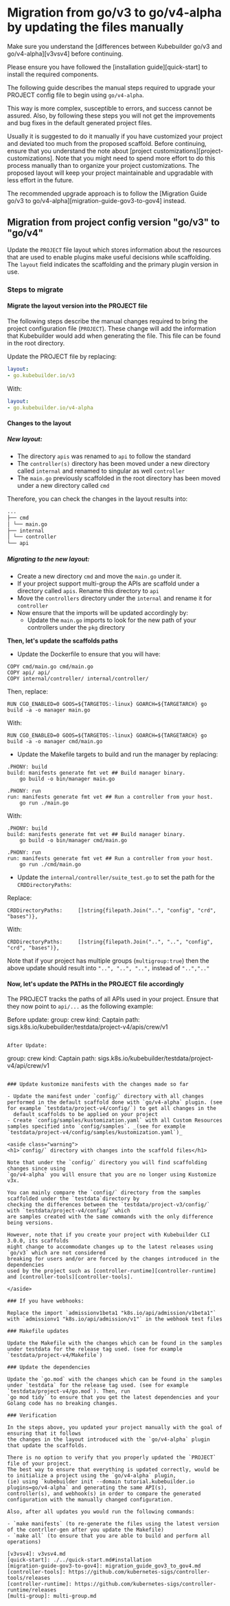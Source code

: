 # Migration from go/v3 to go/v4-alpha by updating the files manually

Make sure you understand the [differences between Kubebuilder go/v3 and go/v4-alpha][v3vsv4]
before continuing.

Please ensure you have followed the [installation guide][quick-start]
to install the required components.

The following guide describes the manual steps required to upgrade your PROJECT config file to begin using `go/v4-alpha`.

This way is more complex, susceptible to errors, and success cannot be assured. Also, by following these steps you will not get the improvements and bug fixes in the default generated project files.

Usually it is suggested to do it manually if you have customized your project and deviated too much from the proposed scaffold. Before continuing, ensure that you understand the note about [project customizations][project-customizations]. Note that you might need to spend more effort to do this process manually than to organize your project customizations. The proposed layout will keep your project maintainable and upgradable with less effort in the future.

The recommended upgrade approach is to follow the [Migration Guide go/v3 to go/v4-alpha][migration-guide-gov3-to-gov4] instead.

## Migration from project config version "go/v3" to "go/v4"

Update the `PROJECT` file layout which stores information about the resources that are used to enable plugins make 
useful decisions while scaffolding. The `layout` field indicates the scaffolding and the primary plugin version in use.

### Steps to migrate

#### Migrate the layout version into the PROJECT file

The following steps describe the manual changes required to bring the project configuration file (`PROJECT`). 
These change will add the information that Kubebuilder would add when generating the file. This file can be found in the root directory.

Update the PROJECT file by replacing:

```yaml
layout:
- go.kubebuilder.io/v3
```

With:

```yaml
layout:
- go.kubebuilder.io/v4-alpha

```

#### Changes to the layout

##### New layout:

- The directory `apis` was renamed to `api` to follow the standard
- The `controller(s)` directory has been moved under a new directory called `internal` and renamed to singular as well `controller`
- The `main.go` previously scaffolded in the root directory has been moved under a new directory  called `cmd`

Therefore, you can check the changes in the layout results into:

```sh
...
├── cmd
│ └── main.go
├── internal
│ └── controller
└── api
```

##### Migrating to the new layout:

- Create a new directory `cmd` and move the `main.go` under it.
- If your project support multi-group the APIs are scaffold under a directory called `apis`. Rename this directory to `api`
- Move the `controllers` directory under the `internal` and rename it for `controller` 
- Now ensure that the imports will be updated accordingly by:
  - Update the `main.go` imports to look for the new path of your controllers under the `pkg` directory

**Then, let's update the scaffolds paths**

- Update the Dockerfile to ensure that you will have:

```
COPY cmd/main.go cmd/main.go
COPY api/ api/
COPY internal/controller/ internal/controller/
```

Then, replace:

```
RUN CGO_ENABLED=0 GOOS=${TARGETOS:-linux} GOARCH=${TARGETARCH} go build -a -o manager main.go

```

With:

```
RUN CGO_ENABLED=0 GOOS=${TARGETOS:-linux} GOARCH=${TARGETARCH} go build -a -o manager cmd/main.go
```

- Update the Makefile targets to build and run the manager by replacing:

```
.PHONY: build
build: manifests generate fmt vet ## Build manager binary.
	go build -o bin/manager main.go

.PHONY: run
run: manifests generate fmt vet ## Run a controller from your host.
	go run ./main.go
```

With:

```
.PHONY: build
build: manifests generate fmt vet ## Build manager binary.
	go build -o bin/manager cmd/main.go

.PHONY: run
run: manifests generate fmt vet ## Run a controller from your host.
	go run ./cmd/main.go
```

- Update the `internal/controller/suite_test.go` to set the path for the `CRDDirectoryPaths`:

Replace:

```
CRDDirectoryPaths:     []string{filepath.Join("..", "config", "crd", "bases")},
```

With:

```
CRDDirectoryPaths:     []string{filepath.Join("..", "..", "config", "crd", "bases")},
```

Note that if your project has multiple groups (`multigroup:true`) then the above update should result into `"..", "..", "..",` instead of `"..",".."`

#### Now, let's update the PATHs in the PROJECT file accordingly

The PROJECT tracks the paths of all APIs used in your project. Ensure that they now point to `api/...` as the following example:

Before update:
  group: crew
  kind: Captain
  path: sigs.k8s.io/kubebuilder/testdata/project-v4/apis/crew/v1
```

After Update:

```
  group: crew
  kind: Captain
  path: sigs.k8s.io/kubebuilder/testdata/project-v4/api/crew/v1
```

### Update kustomize manifests with the changes made so far

- Update the manifest under `config/` directory with all changes performed in the default scaffold done with `go/v4-alpha` plugin. (see for example `testdata/project-v4/config/`) to get all changes in the
  default scaffolds to be applied on your project
- Create `config/samples/kustomization.yaml` with all Custom Resources samples specified into `config/samples`. _(see for example `testdata/project-v4/config/samples/kustomization.yaml`)_

<aside class="warning">
<h1>`config/` directory with changes into the scaffold files</h1>

Note that under the `config/` directory you will find scaffolding changes since using
`go/v4-alpha` you will ensure that you are no longer using Kustomize v3x.

You can mainly compare the `config/` directory from the samples scaffolded under the `testdata`directory by
checking the differences between the `testdata/project-v3/config/` with `testdata/project-v4/config/` which
are samples created with the same commands with the only difference being versions.

However, note that if you create your project with Kubebuilder CLI 3.0.0, its scaffolds
might change to accommodate changes up to the latest releases using `go/v3` which are not considered
breaking for users and/or are forced by the changes introduced in the dependencies
used by the project such as [controller-runtime][controller-runtime] and [controller-tools][controller-tools].

</aside>

### If you have webhooks:

Replace the import `admissionv1beta1 "k8s.io/api/admission/v1beta1"` with `admissionv1 "k8s.io/api/admission/v1"` in the webhook test files

### Makefile updates

Update the Makefile with the changes which can be found in the samples under testdata for the release tag used. (see for example `testdata/project-v4/Makefile`)

### Update the dependencies

Update the `go.mod` with the changes which can be found in the samples under `testdata` for the release tag used. (see for example `testdata/project-v4/go.mod`). Then, run 
`go mod tidy` to ensure that you get the latest dependencies and your Golang code has no breaking changes.

### Verification

In the steps above, you updated your project manually with the goal of ensuring that it follows
the changes in the layout introduced with the `go/v4-alpha` plugin that update the scaffolds.

There is no option to verify that you properly updated the `PROJECT` file of your project. 
The best way to ensure that everything is updated correctly, would be to initialize a project using the `go/v4-alpha` plugin,
(ie) using `kubebuilder init --domain tutorial.kubebuilder.io plugins=go/v4-alpha` and generating the same API(s),
controller(s), and webhook(s) in order to compare the generated configuration with the manually changed configuration.

Also, after all updates you would run the following commands:

- `make manifests` (to re-generate the files using the latest version of the contrller-gen after you update the Makefile)
- `make all` (to ensure that you are able to build and perform all operations)

[v3vsv4]: v3vsv4.md
[quick-start]: ./../quick-start.md#installation
[migration-guide-gov3-to-gov4]: migration_guide_gov3_to_gov4.md
[controller-tools]: https://github.com/kubernetes-sigs/controller-tools/releases
[controller-runtime]: https://github.com/kubernetes-sigs/controller-runtime/releases
[multi-group]: multi-group.md

